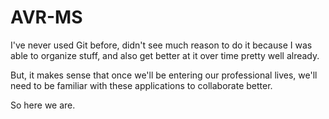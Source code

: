 # AVR-MS

I've never used Git before, didn't see much reason to do it because I was able to organize stuff, and also get better at it over time pretty well already.
 
But, it makes sense that once we'll be entering our professional lives, we'll need to be familiar with these applications to collaborate better. 

So here we are.
